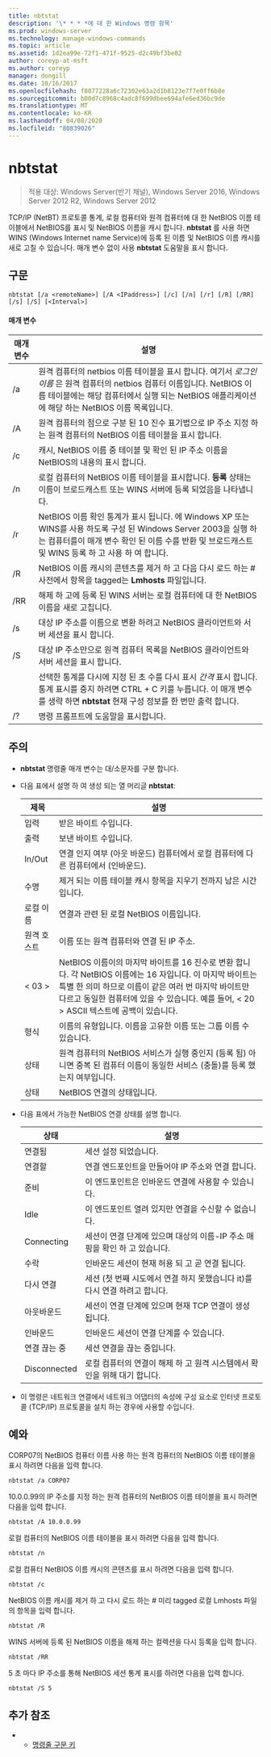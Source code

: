 ```yaml
---
title: nbtstat
description: '\* * * *에 대 한 Windows 명령 항목'
ms.prod: windows-server
ms.technology: manage-windows-commands
ms.topic: article
ms.assetid: 1d2ea99e-72f1-471f-9525-d2c49bf3be82
author: coreyp-at-msft
ms.author: coreyp
manager: dongill
ms.date: 10/16/2017
ms.openlocfilehash: f8077228a6c72302e63a2d1b8123e7f7e0ff6b8e
ms.sourcegitcommit: b00d7c8968c4adc8f699dbee694afe6ed36bc9de
ms.translationtype: MT
ms.contentlocale: ko-KR
ms.lasthandoff: 04/08/2020
ms.locfileid: "80839026"
---
```

# <a name="nbtstat"></a>nbtstat

>적용 대상: Windows Server(반기 채널), Windows Server 2016, Windows Server 2012 R2, Windows Server 2012

TCP/IP (NetBT) 프로토콜 통계, 로컬 컴퓨터와 원격 컴퓨터에 대 한 NetBIOS 이름 테이블에서 NetBIOS를 표시 및 NetBIOS 이름을 캐시 합니다. **nbtstat** 를 사용 하면 WINS (Windows Internet name Service)에 등록 된 이름 및 NetBIOS 이름 캐시를 새로 고칠 수 있습니다. 매개 변수 없이 사용 **nbtstat** 도움말을 표시 합니다. 

## <a name="syntax"></a>구문

```
nbtstat [/a <remoteName>] [/A <IPaddress>] [/c] [/n] [/r] [/R] [/RR] [/s] [/S] [<Interval>]
```

#### <a name="parameters"></a>매개 변수

|    매개 변수    |                                                                                                                         설명                                                                                                                         |
|-----------------|-------------------------------------------------------------------------------------------------------------------------------------------------------------------------------------------------------------------------------------------------------------|
| /a <remoteName> |    원격 컴퓨터의 netbios 이름 테이블을 표시 합니다. 여기서 *로그인 이름* 은 원격 컴퓨터의 netbios 컴퓨터 이름입니다. NetBIOS 이름 테이블에는 해당 컴퓨터에서 실행 되는 NetBIOS 애플리케이션에 해당 하는 NetBIOS 이름 목록입니다.     |
| /A <IPaddress>  |                                                           원격 컴퓨터의 점으로 구분 된 10 진수 표기법으로 IP 주소 지정 하는 원격 컴퓨터의 NetBIOS 이름 테이블을 표시 합니다.                                                            |
|       /c        |                                                                        캐시, NetBIOS 이름 중 테이블 및 확인 된 IP 주소 이름을 NetBIOS의 내용의 표시 합니다.                                                                         |
|       /n        |                                            로컬 컴퓨터의 NetBIOS 이름 테이블을 표시합니다. **등록** 상태는 이름이 브로드캐스트 또는 WINS 서버에 등록 되었음을 나타냅니다.                                             |
|       /r        |      NetBIOS 이름 확인 통계가 표시 됩니다. 에 Windows XP 또는 WINS를 사용 하도록 구성 된 Windows Server 2003을 실행 하는 컴퓨터를이 매개 변수 확인 된 이름 수를 반환 및 브로드캐스트 및 WINS 등록 하 고 사용 하 여 합니다.       |
|       /R        |                                                                      NetBIOS 이름 캐시의 콘텐츠를 제거 하 고 다음 다시 로드 하는 # 사전에서 항목을 tagged는 **Lmhosts** 파일입니다.                                                                      |
|       /RR       |                                                                           해제 하 고에 등록 된 WINS 서버는 로컬 컴퓨터에 대 한 NetBIOS 이름을 새로 고칩니다.                                                                            |
|       /s        |                                                                          대상 IP 주소를 이름으로 변환 하려고 NetBIOS 클라이언트와 서버 세션을 표시 합니다.                                                                           |
|       /S        |                                                                          대상 IP 주소만으로 원격 컴퓨터 목록을 NetBIOS 클라이언트와 서버 세션을 표시 합니다.                                                                          |
|   <Interval>    | 선택한 통계를 다시에 지정 된 초 수를 다시 표시 *간격* 표시 합니다. 통계 표시를 중지 하려면 CTRL + C 키를 누릅니다. 이 매개 변수를 생략 하면 **nbtstat** 현재 구성 정보를 한 번만 출력 합니다. |
|       /?        |                                                                                                            명령 프롬프트에 도움말을 표시합니다.                                                                                                             |

## <a name="remarks"></a>주의

-   **nbtstat** 명령줄 매개 변수는 대/소문자를 구분 합니다.

-   다음 표에서 설명 하 여 생성 되는 열 머리글 **nbtstat**:

    |제목|설명|
    |------|--------|
    |입력|받은 바이트 수입니다.|
    |출력|보낸 바이트 수입니다.|
    |In/Out|연결 인지 여부 (아웃 바운드) 컴퓨터에서 로컬 컴퓨터에 다른 컴퓨터에서 (인바운드).|
    |수명|제거 되는 이름 테이블 캐시 항목을 지우기 전까지 남은 시간입니다.|
    |로컬 이름|연결과 관련 된 로컬 NetBIOS 이름입니다.|
    |원격 호스트|이름 또는 원격 컴퓨터와 연결 된 IP 주소.|
    |< 03 >|NetBIOS 이름이의 마지막 바이트를 16 진수로 변환 합니다. 각 NetBIOS 이름에는 16 자입니다. 이 마지막 바이트는 특별 한 의미 하므로 이름이 같은 여러 번 마지막 바이트만 다르고 동일한 컴퓨터에 있을 수 있습니다. 예를 들어, < 20 > ASCII 텍스트에 공백이 있습니다.|
    |형식|이름의 유형입니다. 이름을 고유한 이름 또는 그룹 이름 수 있습니다.|
    |상태|원격 컴퓨터의 NetBIOS 서비스가 실행 중인지 (등록 됨) 아니면 중복 된 컴퓨터 이름이 동일한 서비스 (충돌)를 등록 했는지 여부입니다.|
    |상태|NetBIOS 연결의 상태입니다.|

-   다음 표에서 가능한 NetBIOS 연결 상태를 설명 합니다.

    |상태|설명|
    |-----|--------|
    |연결됨|세션 설정 되었습니다.|
    |연결할|연결 엔드포인트을 만들어야 IP 주소와 연결 합니다.|
    |준비|이 엔드포인트은 인바운드 연결에 사용할 수 있습니다.|
    |Idle|이 엔드포인트 열려 있지만 연결을 수신할 수 없습니다.|
    |Connecting|세션이 연결 단계에 있으며 대상의 이름-IP 주소 매핑을 확인 하 고 있습니다.|
    |수락|인바운드 세션이 현재 허용 되 고 곧 연결 됩니다.|
    |다시 연결|세션 (첫 번째 시도에서 연결 하지 못했습니다 it)를 다시 연결 하려고 합니다.|
    |아웃바운드|세션이 연결 단계에 있으며 현재 TCP 연결이 생성 됩니다.|
    |인바운드|인바운드 세션이 연결 단계를 수 있습니다.|
    |연결 끊는 중|세션 연결을 끊는 중입니다.|
    |Disconnected|로컬 컴퓨터의 연결이 해제 하 고 원격 시스템에서 확인을 위해 대기 합니다.|

-   이 명령은 네트워크 연결에서 네트워크 어댑터의 속성에 구성 요소로 인터넷 프로토콜 (TCP/IP) 프로토콜을 설치 하는 경우에 사용할 수입니다.

## <a name="examples"></a><a name=BKMK_Examples></a>예와
CORP07의 NetBIOS 컴퓨터 이름 사용 하는 원격 컴퓨터의 NetBIOS 이름 테이블을 표시 하려면 다음을 입력 합니다.

```
nbtstat /a CORP07
```

10.0.0.99의 IP 주소를 지정 하는 원격 컴퓨터의 NetBIOS 이름 테이블을 표시 하려면 다음을 입력 합니다.

```
nbtstat /A 10.0.0.99
```

로컬 컴퓨터의 NetBIOS 이름 테이블을 표시 하려면 다음을 입력 합니다.

```
nbtstat /n
```

로컬 컴퓨터 NetBIOS 이름 캐시의 콘텐츠를 표시 하려면 다음을 입력 합니다.

```
nbtstat /c
```

NetBIOS 이름 캐시를 제거 하 고 다시 로드 하는 # 미리 tagged 로컬 Lmhosts 파일의 항목을 입력 합니다.

```
nbtstat /R
```

WINS 서버에 등록 된 NetBIOS 이름을 해제 하는 컬렉션을 다시 등록을 입력 합니다.

```
nbtstat /RR
```

5 초 마다 IP 주소를 통해 NetBIOS 세션 통계 표시를 하려면 다음을 입력 합니다.

```
nbtstat /S 5
```

## <a name="additional-references"></a>추가 참조

-   - [명령줄 구문 키](command-line-syntax-key.md)


